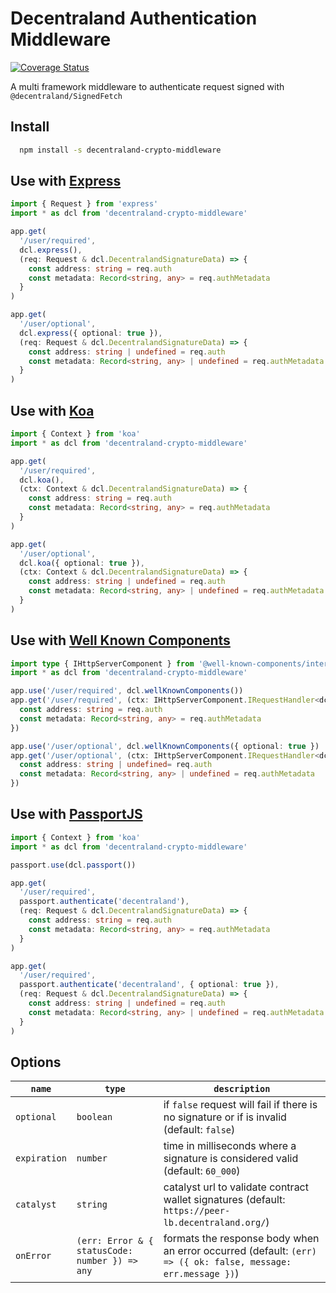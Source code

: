 # Decentraland Authentication Middleware

[![Coverage Status](https://coveralls.io/repos/github/decentraland/decentraland-crypto-middleware/badge.svg?branch=main)](https://coveralls.io/github/decentraland/decentraland-crypto-middleware?branch=main)

A multi framework middleware to authenticate request signed with `@decentraland/SignedFetch`

## Install

```bash
  npm install -s decentraland-crypto-middleware
```

## Use with [Express](https://expressjs.com/)

```typescript
import { Request } from 'express'
import * as dcl from 'decentraland-crypto-middleware'

app.get(
  '/user/required',
  dcl.express(),
  (req: Request & dcl.DecentralandSignatureData) => {
    const address: string = req.auth
    const metadata: Record<string, any> = req.authMetadata
  }
)

app.get(
  '/user/optional',
  dcl.express({ optional: true }),
  (req: Request & dcl.DecentralandSignatureData) => {
    const address: string | undefined = req.auth
    const metadata: Record<string, any> | undefined = req.authMetadata
  }
)
```

## Use with [Koa](https://koajs.com/)

```typescript
import { Context } from 'koa'
import * as dcl from 'decentraland-crypto-middleware'

app.get(
  '/user/required',
  dcl.koa(),
  (ctx: Context & dcl.DecentralandSignatureData) => {
    const address: string = req.auth
    const metadata: Record<string, any> = req.authMetadata
  }
)

app.get(
  '/user/optional',
  dcl.koa({ optional: true }),
  (ctx: Context & dcl.DecentralandSignatureData) => {
    const address: string | undefined = req.auth
    const metadata: Record<string, any> | undefined = req.authMetadata
  }
)
```

## Use with [Well Known Components](https://github.com/well-known-components)

```typescript
import type { IHttpServerComponent } from '@well-known-components/interfaces'
import * as dcl from 'decentraland-crypto-middleware'

app.use('/user/required', dcl.wellKnownComponents())
app.get('/user/required', (ctx: IHttpServerComponent.IRequestHandler<dcl.DecentralandSignatureData<{}>>) => {
  const address: string = req.auth
  const metadata: Record<string, any> = req.authMetadata
})

app.use('/user/optional', dcl.wellKnownComponents({ optional: true })
app.get('/user/optional', (ctx: IHttpServerComponent.IRequestHandler<dcl.DecentralandSignatureData<{}>>) => {
  const address: string | undefined= req.auth
  const metadata: Record<string, any> | undefined = req.authMetadata
})
```

## Use with [PassportJS](http://www.passportjs.org/)

```typescript
import { Context } from 'koa'
import * as dcl from 'decentraland-crypto-middleware'

passport.use(dcl.passport())

app.get(
  '/user/required',
  passport.authenticate('decentraland'),
  (req: Request & dcl.DecentralandSignatureData) => {
    const address: string = req.auth
    const metadata: Record<string, any> = req.authMetadata
  }
)

app.get(
  '/user/required',
  passport.authenticate('decentraland', { optional: true }),
  (req: Request & dcl.DecentralandSignatureData) => {
    const address: string | undefined = req.auth
    const metadata: Record<string, any> | undefined = req.authMetadata
  }
)
```

## Options

| `name`       | `type`                                         | `description`                                                                                                |
| ------------ | ---------------------------------------------- | ------------------------------------------------------------------------------------------------------------ |
| `optional`   | `boolean`                                      | if `false` request will fail if there is no signature or if is invalid (default: `false`)                    |
| `expiration` | `number`                                       | time in milliseconds where a signature is considered valid (default: `60_000`)                               |
| `catalyst`   | `string`                                       | catalyst url to validate contract wallet signatures (default: `https://peer-lb.decentraland.org/`)           |
| `onError`    | `(err: Error & { statusCode: number }) => any` | formats the response body when an error occurred (default: `(err) => ({ ok: false, message: err.message })`) |
